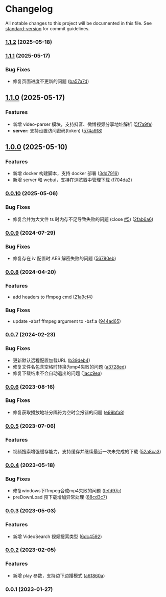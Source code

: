# Changelog

All notable changes to this project will be documented in this file. See [standard-version](https://github.com/conventional-changelog/standard-version) for commit guidelines.

### [1.1.2](https://github.com/lzwme/m3u8-dl/compare/v1.1.1...v1.1.2) (2025-05-18)

### [1.1.1](https://github.com/lzwme/m3u8-dl/compare/v1.1.0...v1.1.1) (2025-05-17)


### Bug Fixes

* 修复页面进度不更新的问题 ([ba57a7d](https://github.com/lzwme/m3u8-dl/commit/ba57a7d69877b79217e2291db2fdfca3b965e890))

## [1.1.0](https://github.com/lzwme/m3u8-dl/compare/v1.0.0...v1.1.0) (2025-05-17)


### Features

* 新增 video-parser 模块，支持抖音、微博视频分享地址解析 ([5f7a9fe](https://github.com/lzwme/m3u8-dl/commit/5f7a9febd850021c37b28627478fd003811e20a3))
* **server:** 支持设置访问密码(token) ([574a9f8](https://github.com/lzwme/m3u8-dl/commit/574a9f80b3403a7f9e1fd8c67b4021a8a5f2e6b3))

## [1.0.0](https://github.com/lzwme/m3u8-dl/compare/v0.0.10...v1.0.0) (2025-05-10)


### Features

* 新增 docker 构建脚本，支持 docker 部署 ([3dd7916](https://github.com/lzwme/m3u8-dl/commit/3dd79166f91120c91e35d56a63831b23dec4c352))
* 新增 server 和 webui，支持在浏览器中管理下载 ([f704da2](https://github.com/lzwme/m3u8-dl/commit/f704da2d5b738fad477b0bc7a8d4893143eada9b))

### [0.0.10](https://github.com/lzwme/m3u8-dl/compare/v0.0.9...v0.0.10) (2025-05-06)


### Bug Fixes

* 修复合并为大文件 ts 时内存不足导致失败的问题 (close [#5](https://github.com/lzwme/m3u8-dl/issues/5)) ([2fab6a6](https://github.com/lzwme/m3u8-dl/commit/2fab6a6c318fb2daf2d6d809d9b88fcc5d454903))

### [0.0.9](https://github.com/lzwme/m3u8-dl/compare/v0.0.8...v0.0.9) (2024-07-29)


### Bug Fixes

* 修复存在 iv 配置时 AES 解密失败的问题 ([56780eb](https://github.com/lzwme/m3u8-dl/commit/56780eb095b432aa83ffa739bdd00465352dedf3))

### [0.0.8](https://github.com/lzwme/m3u8-dl/compare/v0.0.7...v0.0.8) (2024-04-20)


### Features

* add headers to ffmpeg cmd ([21a9cf4](https://github.com/lzwme/m3u8-dl/commit/21a9cf49cba9c6cd19ce3f7a33169aa00cf7fd8b))


### Bug Fixes

* update -absf ffmpeg argument to -bsf:a ([944ad65](https://github.com/lzwme/m3u8-dl/commit/944ad6520bf2da6a5f4fda4dec7efcd33cc856be))

### [0.0.7](https://github.com/lzwme/m3u8-dl/compare/v0.0.6...v0.0.7) (2024-02-23)


### Bug Fixes

* 更新默认远程配置加载URL ([b39deb4](https://github.com/lzwme/m3u8-dl/commit/b39deb412fc7ab0de72d0e1ee655bd34146ea4ef))
* 修复文件名包含空格时转换为mp4失败的问题 ([a3728ed](https://github.com/lzwme/m3u8-dl/commit/a3728ed902f4eb04145a3295bca5c4bd4d29b2f6))
* 修复下载结束不会自动退出的问题 ([1acc9ea](https://github.com/lzwme/m3u8-dl/commit/1acc9ea1714d62488e2a4df987252d1cda26decc))

### [0.0.6](https://github.com/lzwme/m3u8-dl/compare/v0.0.5...v0.0.6) (2023-08-16)


### Bug Fixes

* 修复获取播放地址分隔符为空时会报错的问题 ([e99bfa8](https://github.com/lzwme/m3u8-dl/commit/e99bfa8b9767e7a68b489b5e456bf884d7d73436))

### [0.0.5](https://github.com/lzwme/m3u8-dl/compare/v0.0.4...v0.0.5) (2023-07-06)


### Features

* 视频搜索增强缓存能力，支持缓存并继续最近一次未完成的下载 ([52a8ca3](https://github.com/lzwme/m3u8-dl/commit/52a8ca35d0dac7c1980268cfe96996b1814b1ebc))

### [0.0.4](https://github.com/lzwme/m3u8-dl/compare/v0.0.3...v0.0.4) (2023-05-18)


### Bug Fixes

* 修复windows下ffmpeg合成mp4失败的问题 ([fefd97c](https://github.com/lzwme/m3u8-dl/commit/fefd97caf5bc6d52038e5bebdb8ebe5e67bb11a5))
* preDownLoad 预下载增加异常处理 ([88cd3c7](https://github.com/lzwme/m3u8-dl/commit/88cd3c722c8910d5b9f2e1887866b75183f57b7c))

### [0.0.3](https://github.com/lzwme/m3u8-dl/compare/v0.0.2...v0.0.3) (2023-05-03)


### Features

* 新增 VideoSearch 视频搜索类型 ([6dc4592](https://github.com/lzwme/m3u8-dl/commit/6dc4592bbf87bc20a252ddf48abda1df848d18f3))

### [0.0.2](https://github.com/lzwme/m3u8-dl/compare/v0.0.1...v0.0.2) (2023-02-05)


### Features

* 新增 play 参数，支持边下边播模式 ([a61860a](https://github.com/lzwme/m3u8-dl/commit/a61860ab8819ad5ccd75a79770e99fbd68569e9a))

### 0.0.1 (2023-01-27)
